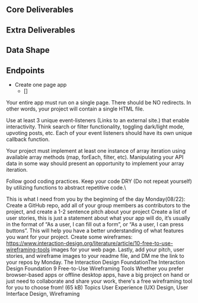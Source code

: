 ## Core Deliverables

## Extra Deliverables

## Data Shape

## Endpoints

- Create one page app 
    - [] 


Your entire app must run on a single page. There should be NO redirects. In other words, your project will contain a single HTML file.

Use at least 3 unique event-listeners (Links to an external site.) that enable interactivity. Think search or filter functionality, toggling dark/light mode, upvoting posts, etc. Each of your event listeners should have its own unique callback function.

Your project must implement at least one instance of array iteration using available array methods (map, forEach, filter, etc). Manipulating your API data in some way should present an opportunity to implement your array iteration.

Follow good coding practices. Keep your code DRY (Do not repeat yourself) by utilizing functions to abstract repetitive code.\

This is what I need from you by the beginning of the day Monday(08/22):
Create a GitHub repo, add all of your group members as contributors to the project, and create a 1-2 sentence pitch about your project
Create a list of user stories, this is just a statement about what your app will do, it’s usually in the format of “As a user, I can fill out a form”, or “As a user, I can press buttons”. This will help you have a better understanding of what features you want for your project.
Create some wireframes: https://www.interaction-design.org/literature/article/10-free-to-use-wireframing-tools images for your web page.
Lastly, add your pitch, user stories, and wireframe images to your readme file, and DM me the link to your repos by Monday.
The Interaction Design FoundationThe Interaction Design Foundation
9 Free-to-Use Wireframing Tools
Whether you prefer browser-based apps or offline desktop apps, have a big project on hand or just need to collaborate and share your work, there's a free wireframing tool for you to choose from! (65 kB)
Topics
User Experience (UX) Design, User Interface Design, Wireframing